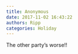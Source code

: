 ```yaml
---
title: Anonymous
date: 2017-11-02 16:43:22
authors: Ripp
categories: Holiday
---
```


 The other party’s worse!!